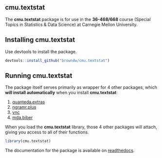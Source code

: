 ## cmu.textstat

The **cmu.textstat** package is for use in the **36-468/668** course (Special Topics in Statistics & Data Science) at Carnegie Mellon University.

## Installing cmu.textstat

Use devtools to install the package.

```r
devtools::install_github("browndw/cmu.textstat")
```
## Running cmu.textstat

The package itself serves primarily as wrapper for 4 other packages, which **will install automatically** when you install **cmu.textstat**:

1. [quanteda.extras](https://cmu-textstat-docs.readthedocs.io/en/latest/quanteda.extras/quanteda.extras.html)
2. [ngramr.plus](https://cmu-textstat-docs.readthedocs.io/en/latest/ngramr.plus/ngramr.plus.html)
3. [vnc](https://cmu-textstat-docs.readthedocs.io/en/latest/vnc/vnc.html)
4. [mda.biber](https://cmu-textstat-docs.readthedocs.io/en/latest/mda.biber/mda.biber.html)

When you load the **cmu.textstat** library, those 4 other packages will attach, giving you access to all of their functions.

```r
library(cmu.textstat)
```

The documentation for the package is available on [readthedocs](http://cmu-textstat-docs.readthedocs.io/).
